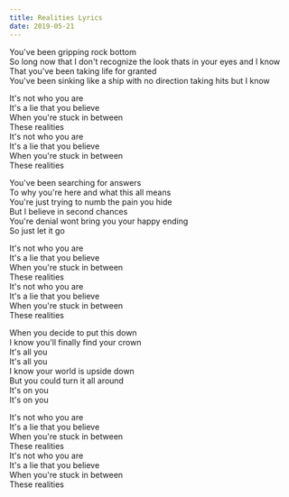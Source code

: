 ```yaml
---
title: Realities Lyrics
date: 2019-05-21
---
```


You've been gripping rock bottom  
So long now that I don't recognize the look thats in your eyes and I know  
That you've been taking life for granted  
You've been sinking like a ship with no direction taking hits but I know

It's not who you are  
It's a lie that you believe  
When you're stuck in between  
These realities  
It's not who you are  
It's a lie that you believe  
When you're stuck in between  
These realities

You've been searching for answers  
To why you're here and what this all means  
You're just trying to numb the pain you hide  
But I believe in second chances  
You're denial wont bring you your happy ending  
So just let it go

It's not who you are  
It's a lie that you believe  
When you're stuck in between  
These realities  
It's not who you are  
It's a lie that you believe  
When you're stuck in between  
These realities

When you decide to put this down  
I know you'll finally find your crown  
It's all you  
It's all you  
I know your world is upside down  
But you could turn it all around  
It's on you  
It's on you

It's not who you are  
It's a lie that you believe  
When you're stuck in between  
These realities  
It's not who you are  
It's a lie that you believe  
When you're stuck in between  
These realities
